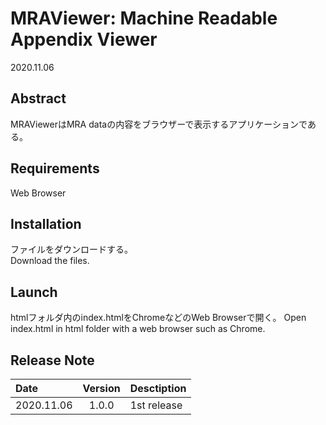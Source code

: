 # MRAViewer: Machine Readable Appendix Viewer

2020.11.06  

## Abstract

MRAViewerはMRA dataの内容をブラウザーで表示するアプリケーションである。  

## Requirements

Web Browser  

## Installation

ファイルをダウンロードする。  
Download the files.

## Launch

htmlフォルダ内のindex.htmlをChromeなどのWeb Browserで開く。
Open index.html in html folder with a web browser such as Chrome.

## Release Note

Date      |Version |Desctiption
:---------|:------:|:-----------
2020.11.06|1.0.0   | 1st release
